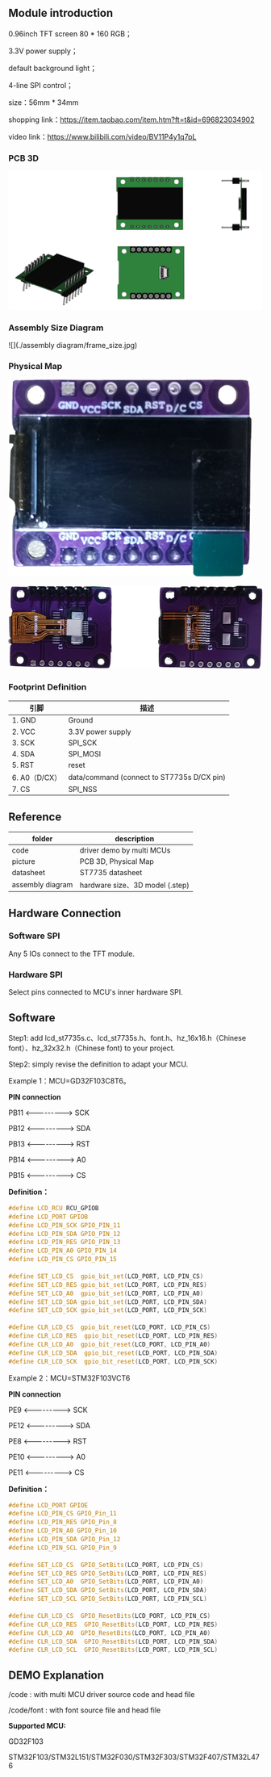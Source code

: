 ## Module introduction

0.96inch TFT screen 80 * 160 RGB；

3.3V power supply；

default background light；

4-line SPI control；

size：56mm * 34mm

shopping link：https://item.taobao.com/item.htm?ft=t&id=696823034902

video link：https://www.bilibili.com/video/BV11P4y1q7pL

### PCB 3D

![](./picture/all_in_one.png)

### Assembly Size Diagram

![](./assembly diagram/frame_size.jpg)

### Physical Map

![](./picture/top.png)





![](./picture/bottom.png)

### Footprint Definition

| 引脚          | 描述                                       |
| ------------- | ------------------------------------------ |
| 1. GND        | Ground                                     |
| 2. VCC        | 3.3V power supply                          |
| 3. SCK        | SPI_SCK                                    |
| 4. SDA        | SPI_MOSI                                   |
| 5. RST        | reset                                      |
| 6. A0（D/CX） | data/command (connect to ST7735s D/CX pin) |
| 7. CS         | SPI_NSS                                    |



## Reference

| folder           | description                     |
| ---------------- | ------------------------------- |
| code             | driver demo by multi MCUs       |
| picture          | PCB 3D, Physical Map            |
| datasheet        | ST7735 datasheet                |
| assembly diagram | hardware size、3D model (.step) |



## Hardware Connection

### Software SPI

Any 5 IOs connect to the TFT module.



### Hardware SPI

Select pins connected to MCU's inner hardware SPI. 



## Software

Step1: add lcd_st7735s.c、lcd_st7735s.h、font.h、hz_16x16.h（Chinese font）、hz_32x32.h（Chinese font) to your project.

Step2: simply revise the definition to adapt your MCU.



Example 1：MCU=GD32F103C8T6。

**PIN connection**

PB11 <---------> SCK

PB12 <---------> SDA

PB13 <---------> RST

PB14 <---------> A0

PB15 <---------> CS



**Definition：**

```c
#define LCD_RCU RCU_GPIOB
#define LCD_PORT GPIOB
#define LCD_PIN_SCK GPIO_PIN_11
#define LCD_PIN_SDA GPIO_PIN_12
#define LCD_PIN_RES GPIO_PIN_13
#define LCD_PIN_A0 GPIO_PIN_14
#define LCD_PIN_CS GPIO_PIN_15

#define SET_LCD_CS 	gpio_bit_set(LCD_PORT, LCD_PIN_CS)
#define SET_LCD_RES gpio_bit_set(LCD_PORT, LCD_PIN_RES)
#define SET_LCD_A0 	gpio_bit_set(LCD_PORT, LCD_PIN_A0)
#define SET_LCD_SDA gpio_bit_set(LCD_PORT, LCD_PIN_SDA)
#define SET_LCD_SCK gpio_bit_set(LCD_PORT, LCD_PIN_SCK)

#define	CLR_LCD_CS  gpio_bit_reset(LCD_PORT, LCD_PIN_CS)
#define	CLR_LCD_RES  gpio_bit_reset(LCD_PORT, LCD_PIN_RES)
#define	CLR_LCD_A0  gpio_bit_reset(LCD_PORT, LCD_PIN_A0)
#define	CLR_LCD_SDA  gpio_bit_reset(LCD_PORT, LCD_PIN_SDA)
#define	CLR_LCD_SCK  gpio_bit_reset(LCD_PORT, LCD_PIN_SCK)
```



Example 2：MCU=STM32F103VCT6

**PIN connection**

PE9   <---------> SCK

PE12 <---------> SDA

PE8   <---------> RST

PE10 <---------> A0

PE11 <---------> CS



**Definition：**

```c
#define LCD_PORT GPIOE
#define LCD_PIN_CS GPIO_Pin_11
#define LCD_PIN_RES GPIO_Pin_8
#define LCD_PIN_A0 GPIO_Pin_10
#define LCD_PIN_SDA GPIO_Pin_12
#define LCD_PIN_SCL GPIO_Pin_9

#define SET_LCD_CS 	GPIO_SetBits(LCD_PORT, LCD_PIN_CS)
#define SET_LCD_RES GPIO_SetBits(LCD_PORT, LCD_PIN_RES)
#define SET_LCD_A0 	GPIO_SetBits(LCD_PORT, LCD_PIN_A0)
#define SET_LCD_SDA GPIO_SetBits(LCD_PORT, LCD_PIN_SDA)
#define SET_LCD_SCL GPIO_SetBits(LCD_PORT, LCD_PIN_SCL)

#define	CLR_LCD_CS  GPIO_ResetBits(LCD_PORT, LCD_PIN_CS)
#define	CLR_LCD_RES  GPIO_ResetBits(LCD_PORT, LCD_PIN_RES)
#define	CLR_LCD_A0  GPIO_ResetBits(LCD_PORT, LCD_PIN_A0)
#define	CLR_LCD_SDA  GPIO_ResetBits(LCD_PORT, LCD_PIN_SDA)
#define	CLR_LCD_SCL  GPIO_ResetBits(LCD_PORT, LCD_PIN_SCL)
```



## DEMO Explanation

/code : with multi MCU driver  source code and head file

/code/font : with font source file and head file



**Supported MCU:**

GD32F103

STM32F103/STM32L151/STM32F030/STM32F303/STM32F407/STM32L476


